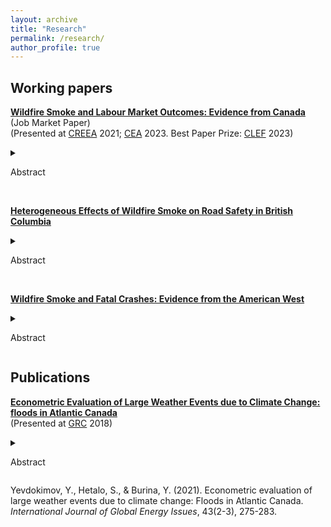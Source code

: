 ```yaml
---
layout: archive
title: "Research"
permalink: /research/
author_profile: true
---
```


## Working papers

**[Wildfire Smoke and Labour Market Outcomes: Evidence from Canada](https://stanhetalo.github.io/files/Paper1-Smoke-Labour-Canada.pdf)** (Job Market Paper) <br />
(Presented at [CREEA](https://sites.google.com/view/creeaacere/home?authuser=0) 2021; [CEA](https://www.economics.ca/cpages/cea2023) 2023. Best Paper Prize: [CLEF](https://www.sfu.ca/economics/community/news/2023/06/wildfire-smoke-and-labour-market-outcomes--phd-paper-runner-up-f.html) 2023)
<details>
<summary>

Abstract

</summary>
      
Wildfire smoke is known to be an increasing source of air pollution. While general air pollution is known to have a detrimental effect on health and worker productivity, the impact of wildfire smoke has been less studied. In this paper, I combine satellite data capturing daily smoke exposure with monthly individual-level work and earnings data across Canada to evaluate the causal impact of wildfire smoke on labour market outcomes. I find that work hours are reduced by almost one hour each week or approximately 2.5 percent for a typical worker in Canada due to wildfire smoke exposure. These negative impacts are lasting and persist up to two years into the future. My results highlight the importance of considering the long-term labour market impacts when assessing future air regulations or wildfire prevention investments.
</details>
<br />


**[Heterogeneous Effects of Wildfire Smoke on Road Safety in British Columbia](https://stanhetalo.github.io/files/Paper2-Smoke-Road-BC.pdf)** 
<details>
<summary>

Abstract

</summary>
      
This paper analyzes the effect of wildfire smoke and the resulting poor air quality on road safety in the province of British Columbia (BC), Canada. Using satellite observations of smoke plumes over municipalities in BC, I find that smoke exposure has a non-linear impact on the number of dangerous vehicle accidents. The most common lower-intensity smoke leads to 1.4 percent rise in collisions. This increase is mostly concentrated within urban areas and during the day time. Rare heavy smoke episodes are associated with avoidance behaviour among drivers and slightly decrease threatening car crashes. Overall, my findings emphasize the importance of broader effects of climate change and air pollution.
</details>
<br />


**[Wildfire Smoke and Fatal Crashes: Evidence from the American West](https://stanhetalo.github.io/files/Paper3-Smoke-Police-US.pdf)** 
<details>
<summary>

Abstract

</summary>
      
This article focuses on the causal impact of forest fire smoke on motor vehicle collisions in the contiguous Western United States. To evaluate this effect, I merged daily wildfire smoke exposure data with the number of car crashes for all counties in the American West. My detailed findings demonstrate the negative impact of smoke on road accidents. I document that a smoke day increases the number of deadly collisions by a 7.1 percent compared to a day without smoke plumes. The adverse effect is mostly observable in the metropolitan areas and adds $3.7 billion or roughly 0.9 percent in estimated losses from car fatalities annually within the entire United States.
</details>



## Publications

**[Econometric Evaluation of Large Weather Events due to Climate Change: floods in Atlantic Canada](https://www.inderscienceonline.com/doi/abs/10.1504/IJGEI.2021.115149)** <br />
(Presented at [GRC](https://grc.unbgsa.ca/grc-2018/#home) 2018)
<details>
<summary>

Abstract

</summary>
      
Climate change increases frequency of large weather events such as floods, storm surges, cyclones, hurricanes, high-speed winds, thunderstorms, snowstorms, blizzards, extreme temperatures, and others. All these events lead to a significant economic damage to property, infrastructure, and human health. Historically Atlantic Canada has been vulnerable to flooding. Therefore, the goal of this study is to establish a relationship between socio-economic, climatological as well as direct flood factors and economic loss from floods in Atlantic Canada. First, this study evaluates probability of floods in Atlantic Canada due to hydrological as well as climatological factors. Second, it tests the hypothesis of an increasing frequency of floods in the future due to climate change. Coupled with economic losses from floods defined earlier, it will give us a possibility to evaluate the expected damage from floods in Atlantic Canada due to climate change to justify investment into mitigation measures.
</details> 
      
Yevdokimov, Y., Hetalo, S., & Burina, Y. (2021). Econometric evaluation of large weather events due to climate change: Floods in Atlantic Canada. _International Journal of Global Energy Issues_, 43(2-3), 275-283.
